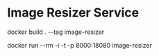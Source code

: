 # Image Resizer Service

docker build . --tag image-resizer

docker run --rm -i -t -p 8000:18080 image-resizer